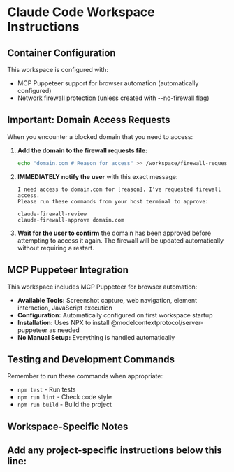 # Claude Code Workspace Instructions

## Container Configuration

This workspace is configured with:
- MCP Puppeteer support for browser automation (automatically configured)
- Network firewall protection (unless created with --no-firewall flag)

## Important: Domain Access Requests

When you encounter a blocked domain that you need to access:

1. **Add the domain to the firewall requests file:**
   ```bash
   echo "domain.com # Reason for access" >> /workspace/firewall-requests.txt
   ```

2. **IMMEDIATELY notify the user** with this exact message:
   ```
   I need access to domain.com for [reason]. I've requested firewall access.
   Please run these commands from your host terminal to approve:
   
   claude-firewall-review
   claude-firewall-approve domain.com
   ```

3. **Wait for the user to confirm** the domain has been approved before attempting to access it again. The firewall will be updated automatically without requiring a restart.

## MCP Puppeteer Integration

This workspace includes MCP Puppeteer for browser automation:

- **Available Tools:** Screenshot capture, web navigation, element interaction, JavaScript execution
- **Configuration:** Automatically configured on first workspace startup
- **Installation:** Uses NPX to install @modelcontextprotocol/server-puppeteer as needed
- **No Manual Setup:** Everything is handled automatically


## Testing and Development Commands

Remember to run these commands when appropriate:
- `npm test` - Run tests
- `npm run lint` - Check code style
- `npm run build` - Build the project

## Workspace-Specific Notes

Add any project-specific instructions below this line:
---